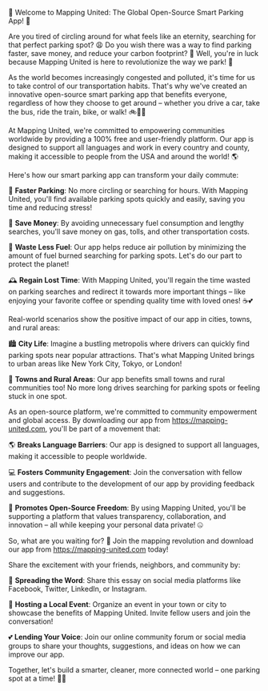 🚀 Welcome to Mapping United: The Global Open-Source Smart Parking App! 🚀

Are you tired of circling around for what feels like an eternity, searching for that perfect parking spot? 😩 Do you wish there was a way to find parking faster, save money, and reduce your carbon footprint? 🌟 Well, you're in luck because Mapping United is here to revolutionize the way we park! 🚗

As the world becomes increasingly congested and polluted, it's time for us to take control of our transportation habits. That's why we've created an innovative open-source smart parking app that benefits everyone, regardless of how they choose to get around – whether you drive a car, take the bus, ride the train, bike, or walk! 🚲🚌🚂

At Mapping United, we're committed to empowering communities worldwide by providing a 100% free and user-friendly platform. Our app is designed to support all languages and work in every country and county, making it accessible to people from the USA and around the world! 🌎

Here's how our smart parking app can transform your daily commute:

🚗 **Faster Parking**: No more circling or searching for hours. With Mapping United, you'll find available parking spots quickly and easily, saving you time and reducing stress!

💸 **Save Money**: By avoiding unnecessary fuel consumption and lengthy searches, you'll save money on gas, tolls, and other transportation costs.

🌟 **Waste Less Fuel**: Our app helps reduce air pollution by minimizing the amount of fuel burned searching for parking spots. Let's do our part to protect the planet!

🕰️ **Regain Lost Time**: With Mapping United, you'll regain the time wasted on parking searches and redirect it towards more important things – like enjoying your favorite coffee or spending quality time with loved ones! ☕️💕

Real-world scenarios show the positive impact of our app in cities, towns, and rural areas:

🏙️ **City Life**: Imagine a bustling metropolis where drivers can quickly find parking spots near popular attractions. That's what Mapping United brings to urban areas like New York City, Tokyo, or London!

🌳 **Towns and Rural Areas**: Our app benefits small towns and rural communities too! No more long drives searching for parking spots or feeling stuck in one spot.

As an open-source platform, we're committed to community empowerment and global access. By downloading our app from https://mapping-united.com, you'll be part of a movement that:

🌎 **Breaks Language Barriers**: Our app is designed to support all languages, making it accessible to people worldwide.

💻 **Fosters Community Engagement**: Join the conversation with fellow users and contribute to the development of our app by providing feedback and suggestions.

🌟 **Promotes Open-Source Freedom**: By using Mapping United, you'll be supporting a platform that values transparency, collaboration, and innovation – all while keeping your personal data private! 🤐

So, what are you waiting for? 🎉 Join the mapping revolution and download our app from https://mapping-united.com today!

Share the excitement with your friends, neighbors, and community by:

📱 **Spreading the Word**: Share this essay on social media platforms like Facebook, Twitter, LinkedIn, or Instagram.

💬 **Hosting a Local Event**: Organize an event in your town or city to showcase the benefits of Mapping United. Invite fellow users and join the conversation!

💕 **Lending Your Voice**: Join our online community forum or social media groups to share your thoughts, suggestions, and ideas on how we can improve our app.

Together, let's build a smarter, cleaner, more connected world – one parking spot at a time! 🌟🚀